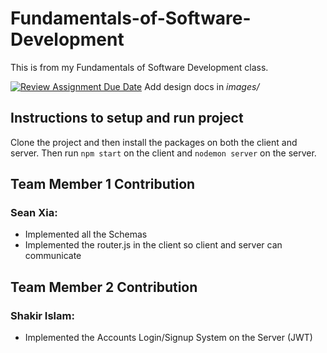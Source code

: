# Fundamentals-of-Software-Development
 This is from my Fundamentals of Software Development class. 

[![Review Assignment Due Date](https://classroom.github.com/assets/deadline-readme-button-24ddc0f5d75046c5622901739e7c5dd533143b0c8e959d652212380cedb1ea36.svg)](https://classroom.github.com/a/9NDadFFr)
Add design docs in *images/*

## Instructions to setup and run project

Clone the project and then install the packages on both the client and server.
Then run `npm start` on the client and `nodemon server` on the server.

## Team Member 1 Contribution
### Sean Xia:
- Implemented all the Schemas
- Implemented the router.js in the client so client and server can communicate

## Team Member 2 Contribution
### Shakir Islam:
- Implemented the Accounts Login/Signup System on the Server (JWT)